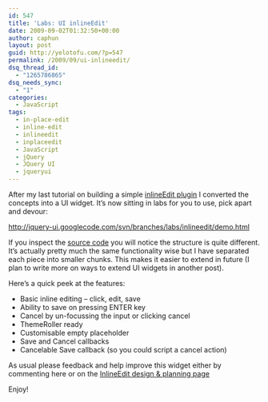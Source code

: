 ```yaml
---
id: 547
title: 'Labs: UI inlineEdit'
date: 2009-09-02T01:32:50+00:00
author: caphun
layout: post
guid: http://yelotofu.com/?p=547
permalink: /2009/09/ui-inlineedit/
dsq_thread_id:
  - "1265786865"
dsq_needs_sync:
  - "1"
categories:
  - JavaScript
tags:
  - in-place-edit
  - inline-edit
  - inlineedit
  - inplaceedit
  - JavaScript
  - jQuery
  - JQuery UI
  - jqueryui
---
```

After my last tutorial on building a simple [inlineEdit plugin](http://yelotofu.com/2009/08/jquery-inline-edit-tutorial/) I converted the concepts into a UI widget. It&#8217;s now sitting in labs for you to use, pick apart and devour:

[http://jquery-ui.googlecode.com/svn/branches/labs/inlineedit/demo.html  
](http://jquery-ui.googlecode.com/svn/branches/labs/inlineedit/demo.html) 

If you inspect the <a href="http://jquery-ui.googlecode.com/svn/branches/labs/inlineedit/ui.inlineEdit.js" target="_blank">source code</a> you will notice the structure is quite different. It&#8217;s actually pretty much the same functionality wise but I have separated each piece into smaller chunks. This makes it easier to extend in future (I plan to write more on ways to extend UI widgets in another post).

Here&#8217;s a quick peek at the features:

  * Basic inline editing &#8211; click, edit, save
  * Ability to save on pressing ENTER key
  * Cancel by un-focussing the input or clicking cancel
  * ThemeRoller ready
  * Customisable empty placeholder
  * Save and Cancel callbacks
  * Cancelable Save callback (so you could script a cancel action)

As usual please feedback and help improve this widget either by commenting here or on the [InlineEdit design & planning page](http://wiki.jqueryui.com/InlineEdit)

Enjoy!